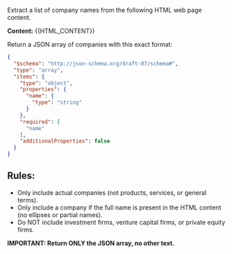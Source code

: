 Extract a list of company names from the following HTML web page content.

**Content:**
{{HTML_CONTENT}}

Return a JSON array of companies with this exact format:

```json
{
  "$schema": "http://json-schema.org/draft-07/schema#",
  "type": "array",
  "items": {
    "type": "object",
    "properties": {
      "name": {
        "type": "string"
      }
    },
    "required": [
      "name"
    ],
    "additionalProperties": false
  }
}
```

## Rules:

- Only include actual companies (not products, services, or general terms).
- Only include a company if the full name is present in the HTML content (no ellipses or partial names).
- Do NOT include investment firms, venture capital firms, or private equity firms.

**IMPORTANT: Return ONLY the JSON array, no other text.**

